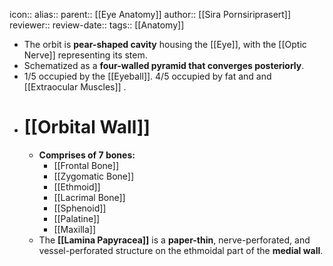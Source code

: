 icon:: 
alias::
parent:: [[Eye Anatomy]] 
author:: [[Sira Pornsiriprasert]] 
reviewer::
review-date::
tags:: [[Anatomy]]

- The orbit is **pear-shaped cavity** housing the [[Eye]], with the [[Optic Nerve]] representing its stem.
- Schematized as a **four-walled pyramid that converges posteriorly**.
- 1/5 occupied by the [[Eyeball]]. 4/5 occupied by fat and and [[Extraocular Muscles]] .
- # [[Orbital Wall]]
	- **Comprises of 7 bones:**
		- [[Frontal Bone]]
		- [[Zygomatic Bone]]
		- [[Ethmoid]]
		- [[Lacrimal Bone]]
		- [[Sphenoid]]
		- [[Palatine]]
		- [[Maxilla]]
	- The **[[Lamina Papyracea]]** is a **paper-thin**, nerve-perforated, and vessel-perforated structure on the ethmoidal part of the **medial wall**.